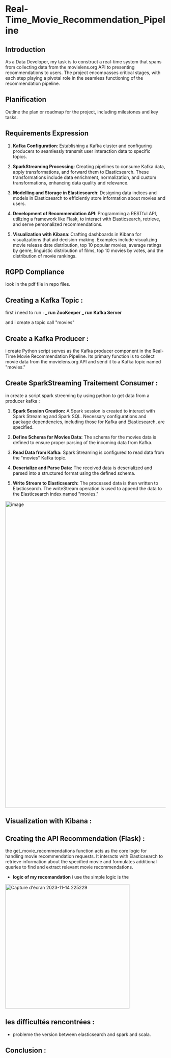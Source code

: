 # Real-Time_Movie_Recommendation_Pipeline

## Introduction
As a Data Developer, my task is to construct a real-time system that spans from collecting data from the movielens.org API to presenting recommendations to users. The project encompasses critical stages, with each step playing a pivotal role in the seamless functioning of the recommendation pipeline.

## Planification
Outline the plan or roadmap for the project, including milestones and key tasks.

## Requirements Expression
1. **Kafka Configuration**:
Establishing a Kafka cluster and configuring producers to seamlessly transmit user interaction data to specific topics.

2. **SparkStreaming Processing**:
Creating pipelines to consume Kafka data, apply transformations, and forward them to Elasticsearch. These transformations include data enrichment, normalization, and custom transformations, enhancing data quality and relevance.

3. **Modelling and Storage in Elasticsearch**:
Designing data indices and models in Elasticsearch to efficiently store information about movies and users.

4. **Development of Recommendation API**:
Programming a RESTful API, utilizing a framework like Flask, to interact with Elasticsearch, retrieve, and serve personalized recommendations.

5. **Visualization with Kibana**:
Crafting dashboards in Kibana for visualizations that aid decision-making. Examples include visualizing movie release date distribution, top 10 popular movies, average ratings by genre, linguistic distribution of films, top 10 movies by votes, and the distribution of movie rankings.

## RGPD Compliance
look in the pdf file in repo files.

## Creating a Kafka Topic :
first i need to run : 
**_ run  ZooKeeper**
**_ run Kafka Server**

and i create a topic call "movies"

## Create a Kafka Producer :
i create Python script serves as the Kafka producer component in the Real-Time Movie Recommendation Pipeline. Its primary function is to collect movie data from the movielens.org API and send it to a Kafka topic named "movies."

## Create SparkStreaming Traitement Consumer :
in create a script spark streeming by using python to get data from a producer kafka :
1. **Spark Session Creation:**
A Spark session is created to interact with Spark Streaming and Spark SQL. Necessary configurations and package dependencies, including those for Kafka and Elasticsearch, are specified.

3. **Define Schema for Movies Data:**
The schema for the movies data is defined to ensure proper parsing of the incoming data from Kafka.

5. **Read Data from Kafka:**
Spark Streaming is configured to read data from the "movies" Kafka topic.

7. **Deserialize and Parse Data:**
The received data is deserialized and parsed into a structured format using the defined schema.

9. **Write Stream to Elasticsearch:**
The processed data is then written to Elasticsearch. The writeStream operation is used to append the data to the Elasticsearch index named "movies."
<img width="960" alt="image" src="https://github.com/aminelfaquiri/Real-Time_Movie_Recommendation_Pipeline/assets/81482544/5abc0b19-98c4-4149-8307-39bd12080297">

## Visualization with Kibana :

## Creating the API Recommendation (Flask) :
the get_movie_recommendations function acts as the core logic for handling movie recommendation requests. It interacts with Elasticsearch to retrieve information about the specified movie and formulates additional queries to find and extract relevant movie recommendations.

* **logic of my recomandation**
i use the simple logic is the 

<img width="390" alt="Capture d'écran 2023-11-14 225229" src="https://github.com/aminelfaquiri/Real-Time_Movie_Recommendation_Pipeline/assets/81482544/327c0b70-0c64-42b2-a689-a44dc529de66">

## les difficultés rencontrées :
* probleme the version between elasticsearch and spark and scala.
## Conclusion :

